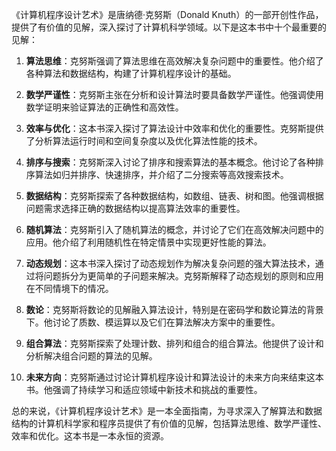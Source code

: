 《计算机程序设计艺术》是唐纳德·克努斯（Donald Knuth）的一部开创性作品，提供了有价值的见解，深入探讨了计算机科学领域。以下是这本书中十个最重要的见解：

1. **算法思维**：克努斯强调了算法思维在高效解决复杂问题中的重要性。他介绍了各种算法和数据结构，构建了计算机程序设计的基础。

2. **数学严谨性**：克努斯主张在分析和设计算法时要具备数学严谨性。他强调使用数学证明来验证算法的正确性和高效性。

3. **效率与优化**：这本书深入探讨了算法设计中效率和优化的重要性。克努斯提供了分析算法运行时间和空间复杂度以及优化算法性能的技术。

4. **排序与搜索**：克努斯深入讨论了排序和搜索算法的基本概念。他讨论了各种排序算法如归并排序、快速排序，并介绍了二分搜索等高效搜索技术。

5. **数据结构**：克努斯探索了各种数据结构，如数组、链表、树和图。他强调根据问题需求选择正确的数据结构以提高算法效率的重要性。

6. **随机算法**：克努斯引入了随机算法的概念，并讨论了它们在高效解决问题中的应用。他介绍了利用随机性在特定情景中实现更好性能的算法。

7. **动态规划**：这本书深入探讨了动态规划作为解决复杂问题的强大算法技术，通过将问题拆分为更简单的子问题来解决。克努斯解释了动态规划的原则和应用在不同情境下的情况。

8. **数论**：克努斯将数论的见解融入算法设计，特别是在密码学和数论算法的背景下。他讨论了质数、模运算以及它们在算法解决方案中的重要性。

9. **组合算法**：克努斯探索了处理计数、排列和组合的组合算法。他提供了设计和分析解决组合问题的算法的见解。

10. **未来方向**：克努斯通过讨论计算机程序设计和算法设计的未来方向来结束这本书。他强调了持续学习和适应领域中新技术和挑战的重要性。

总的来说，《计算机程序设计艺术》是一本全面指南，为寻求深入了解算法和数据结构的计算机科学家和程序员提供了有价值的见解，包括算法思维、数学严谨性、效率和优化。这本书是一本永恒的资源。